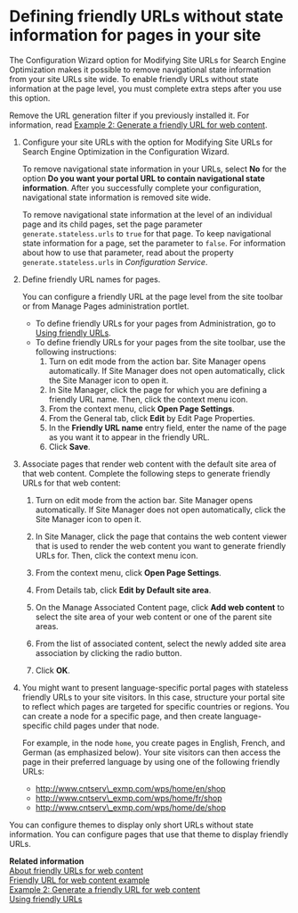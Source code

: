 # Defining friendly URLs without state information for pages in your site

The Configuration Wizard option for Modifying Site URLs for Search Engine Optimization makes it possible to remove navigational state information from your site URLs site wide. To enable friendly URLs without state information at the page level, you must complete extra steps after you use this option.

Remove the URL generation filter if you previously installed it. For information, read [Example 2: Generate a friendly URL for web content](../../../../../manage_content/wcm_development/wcm_custom_plugin/wcm_dev_api_urlgen/wcm_urlgen_xmp2/index.md).

1.  Configure your site URLs with the option for Modifying Site URLs for Search Engine Optimization in the Configuration Wizard.

    To remove navigational state information in your URLs, select **No** for the option **Do you want your portal URL to contain navigational state information**. After you successfully complete your configuration, navigational state information is removed site wide.

    To remove navigational state information at the level of an individual page and its child pages, set the page parameter `generate.stateless.urls` to `true` for that page. To keep navigational state information for a page, set the parameter to `false`. For information about how to use that parameter, read about the property `generate.stateless.urls` in *Configuration Service*.

2.  Define friendly URL names for pages.

    You can configure a friendly URL at the page level from the site toolbar or from Manage Pages administration portlet.

    -   To define friendly URLs for your pages from Administration, go to [Using friendly URLs](../../../../../extend_dx/development_tools/portal_admin_tools/portal_user_interface/managing_pages/manage_pages_portlets/mp_friendly_url.md).
    -   To define friendly URLs for your pages from the site toolbar, use the following instructions:
        1.  Turn on edit mode from the action bar. Site Manager opens automatically. If Site Manager does not open automatically, click the Site Manager icon to open it.
        2.  In Site Manager, click the page for which you are defining a friendly URL name. Then, click the context menu icon.
        3.  From the context menu, click **Open Page Settings**.
        4.  From the General tab, click **Edit** by Edit Page Properties.
        5.  In the **Friendly URL name** entry field, enter the name of the page as you want it to appear in the friendly URL.
        6.  Click **Save**.
3.  Associate pages that render web content with the default site area of that web content. Complete the following steps to generate friendly URLs for that web content:

    1.  Turn on edit mode from the action bar. Site Manager opens automatically. If Site Manager does not open automatically, click the Site Manager icon to open it.

    2.  In Site Manager, click the page that contains the web content viewer that is used to render the web content you want to generate friendly URLs for. Then, click the context menu icon.

    3.  From the context menu, click **Open Page Settings**.

    4.  From Details tab, click **Edit by Default site area**.

    5.  On the Manage Associated Content page, click **Add web content** to select the site area of your web content or one of the parent site areas.

    6.  From the list of associated content, select the newly added site area association by clicking the radio button.

    7.  Click **OK**.

4.  You might want to present language-specific portal pages with stateless friendly URLs to your site visitors. In this case, structure your portal site to reflect which pages are targeted for specific countries or regions. You can create a node for a specific page, and then create language-specific child pages under that node.

    For example, in the node `home`, you create pages in English, French, and German \(as emphasized below\). Your site visitors can then access the page in their preferred language by using one of the following friendly URLs:

    -   http://www.cntserv\_exmp.com/wps/home/en/shop
    -   http://www.cntserv\_exmp.com/wps/home/fr/shop
    -   http://www.cntserv\_exmp.com/wps/home/de/shop

You can configure themes to display only short URLs without state information. You can configure pages that use that theme to display friendly URLs.

**Related information**  
[About friendly URLs for web content](../../../../../manage_content/wcm_delivery/delivering_web_content/deliver_webcontent_on_dx/customizing_content/friendlyurl_wcmviewer/wcm_config_wcmviewer_workfriendly.md)<br>
[Friendly URL for web content example](../../../../../manage_content/wcm_delivery/delivering_web_content/deliver_webcontent_on_dx/customizing_content/friendlyurl_wcmviewer/wcm_config_wcmviewer_friendlyexample.md)<br>
[Example 2: Generate a friendly URL for web content](../../../../../manage_content/wcm_development/wcm_custom_plugin/wcm_dev_api_urlgen/wcm_urlgen_xmp2/index.md)<br>
[Using friendly URLs](../../../../../extend_dx/development_tools/portal_admin_tools/portal_user_interface/managing_pages/manage_pages_portlets/mp_friendly_url.md)

